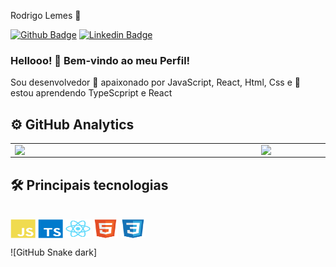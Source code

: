 Rodrigo Lemes 👾

[![Github Badge](https://img.shields.io/badge/-Github-000?style=flat-square&logo=Github&logoColor=white&link=https://github.com/RodrigoLemes8)](https://github.com/RodrigoLemes8)
[![Linkedin Badge](https://img.shields.io/badge/-LinkedIn-blue?style=flat-square&logo=Linkedin&logoColor=white&link=https://https://www.linkedin.com/in/rodrigo-lemes-68aa77261/)](https://www.linkedin.com/in/rodrigo-lemes-68aa77261/)




### Hellooo! 👋 Bem-vindo ao meu Perfil!

Sou desenvolvedor 💙 apaixonado por JavaScript, React, Html, Css e 🌱 estou aprendendo TypeScpript e React

## ⚙️ GitHub Analytics
<center>
<table>
  <tr>
    <td><img width="380em" align="left" src="https://github-readme-stats.vercel.app/api?username=RodrigoLemes8&theme=dark&show_icons=true&count_private=true" /></td>
    <td><img width="380em" align="left" src="https://github-readme-stats.vercel.app/api/top-langs/?username=RodrigoLemes8&layout=compact&theme=dark" /></td>
  </tr>  
</table>
</center>

## 🛠 Principais tecnologias
<div style="display: inline_block"><br>
  <img align="center" alt="RD-Js" height="30" width="40" src="https://raw.githubusercontent.com/devicons/devicon/master/icons/javascript/javascript-plain.svg">
  <img align="center" alt="RD-Ts" height="30" width="40" src="https://raw.githubusercontent.com/devicons/devicon/master/icons/typescript/typescript-plain.svg">
  <img align="center" alt="RD-React" height="30" width="40" src="https://raw.githubusercontent.com/devicons/devicon/master/icons/react/react-original.svg">
  <img align="center" alt="RD-HTML" height="30" width="40" src="https://raw.githubusercontent.com/devicons/devicon/master/icons/html5/html5-original.svg">
  <img align="center" alt="RD-CSS" height="30" width="40" src="https://raw.githubusercontent.com/devicons/devicon/master/icons/css3/css3-original.svg">

 
</div>

![GitHub Snake dark]
